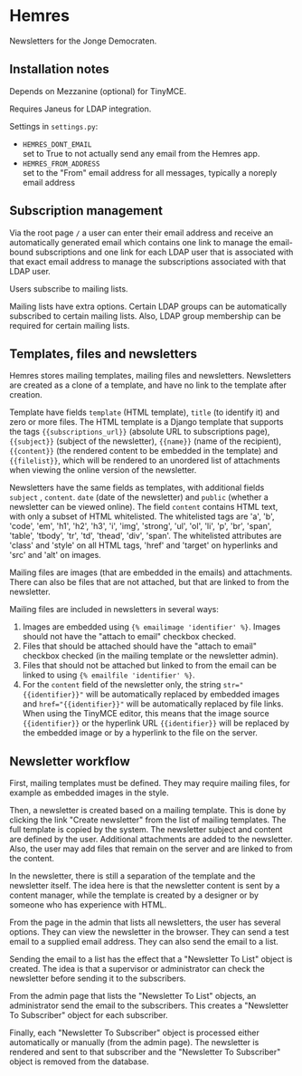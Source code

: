 Hemres
====
Newsletters for the Jonge Democraten.

Installation notes
----
Depends on Mezzanine (optional) for TinyMCE.

Requires Janeus for LDAP integration.

Settings in `settings.py`:
- `HEMRES_DONT_EMAIL`  
set to True to not actually send any email from the Hemres app.
- `HEMRES_FROM_ADDRESS`  
set to the "From" email address for all messages, typically a noreply email address

Subscription management
----

Via the root page `/` a user can enter their email address and
receive an automatically generated email which contains one link to manage
the email-bound subscriptions and one link for each LDAP user
that is associated with that exact email address to manage the subscriptions
associated with that LDAP user.

Users subscribe to mailing lists.

Mailing lists have extra options. Certain LDAP groups can be automatically
subscribed to certain mailing lists. Also, LDAP group membership can be required
for certain mailing lists.

Templates, files and newsletters
----

Hemres stores mailing templates, mailing files and newsletters. Newsletters
are created as a clone of a template, and have no link to the template after
creation.

Template have fields `template` (HTML template), `title` (to identify it) and
zero or more files. The HTML template is a Django template that supports the
tags `{{subscriptions_url}}` (absolute URL to subscriptions page), `{{subject}}`
(subject of the newsletter), `{{name}}` (name of the recipient), `{{content}}`
(the rendered content to be embedded in the template) and `{{filelist}}`,
which will be rendered to an unordered list of attachments when viewing the
online version of the newsletter.

Newsletters have the same fields as templates, with additional fields `subject`
, `content`.  `date` (date of the newsletter) and `public` (whether
a newsletter can be viewed online).
The field `content` contains HTML text, with only a subset of
HTML whitelisted. The whitelisted tags are 
'a', 'b', 'code', 'em', 'h1', 'h2', 'h3', 'i', 'img', 'strong', 'ul', 'ol', 'li',
'p', 'br', 'span', 'table', 'tbody', 'tr', 'td', 'thead', 'div', 'span'.
The whitelisted attributes are 'class' and 'style' on all HTML tags,
'href' and 'target' on hyperlinks and 'src' and 'alt' on images.

Mailing files are images (that are embedded in the emails) and attachments.
There can also be files that are not attached, but that are linked to from
the newsletter.

Mailing files are included in newsletters in several ways:

1. Images are embedded using `{% emailimage 'identifier' %}`. Images
   should not have the "attach to email" checkbox checked.
2. Files that should be attached should have the "attach to email"
   checkbox checked (in the mailing template or the newsletter admin).
3. Files that should not be attached but linked to from the email can be
   linked to using `{% emailfile 'identifier' %}`.
4. For the `content` field of the newsletter only,
   the string `str="{{identifier}}"` will be automatically replaced by embedded
   images and `href="{{identifier}}"` will be automatically replaced by file
   links. When using the TinyMCE editor, this means that the image source
   `{{identifier}}` or the hyperlink URL `{{identifier}}` will be replaced
   by the embedded image or by a hyperlink to the file on the server.

Newsletter workflow
----

First, mailing templates must be defined. They may require mailing files,
for example as embedded images in the style.

Then, a newsletter is created based on a mailing template. This is done
by clicking the link "Create newsletter" from the list of mailing templates.
The full template
is copied by the system. The newsletter subject and content are defined
by the user. Additional attachments are added to the newsletter. Also, the
user may add files that remain on the server and are linked to from the content.

In the newsletter, there is still a separation of the template and the
newsletter itself. The idea here is that the newsletter content is sent by
a content manager, while the template is created by a designer or by someone
who has experience with HTML.

From the page in the admin that lists all newsletters, the user has several
options. They can view the newsletter in the browser. They can send a test
email to a supplied email address. They can also send the email to a list.

Sending the email to a list has the effect that a "Newsletter To List" object
is created. The idea is that a supervisor or administrator can check the
newsletter before sending it to the subscribers.

From the admin page that lists the "Newsletter To List" objects, an
administrator send the email to the subscribers. This creates a "Newsletter
To Subscriber" object for each subscriber.

Finally, each "Newsletter To Subscriber" object is processed either automatically
or manually (from the admin page). The newsletter is rendered and sent to that
subscriber and the "Newsletter To Subscriber" object is removed from the database.
